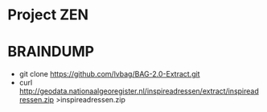 # Project ZEN

# BRAINDUMP

- git clone https://github.com/lvbag/BAG-2.0-Extract.git
- curl http://geodata.nationaalgeoregister.nl/inspireadressen/extract/inspireadressen.zip >inspireadressen.zip
